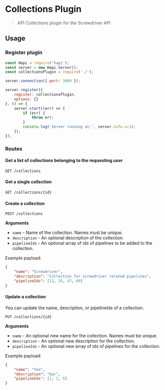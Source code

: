 # Collections Plugin
> API Collections plugin for the Screwdriver API

## Usage

### Register plugin

```js
const Hapi = require('hapi');
const server = new Hapi.Server();
const collectionsPlugin = require('./');

server.connection({ port: 3000 });

server.register({
    register: collectionsPlugin,
    options: {}
}, () => {
    server.start((err) => {
        if (err) {
            throw err;
        }
        console.log('Server running at:', server.info.uri);
    });
});
```

### Routes

#### Get a list of collections belonging to the requesting user

`GET /collections`

#### Get a single collection

`GET /collections/{id}`

#### Create a collection

`POST /collections`

**Arguments**

* `name` - Name of the collection. Names must be unique.
* `description` - An optional description of the collection.
* `pipelineIds` - An optional array of ids of pipelines to be added to the collection.

Example payload:
```json
{
    "name": "Screwdriver",
    "description": "Collection for screwdriver related pipelines",
    "pipelineIds": [12, 35, 47, 89]
}
```

#### Update a collection
You can update the name, description, or pipelineIds of a collection.

`PUT /collections/{id}`

**Arguments**

* `name` - An optional new name for the collection. Names must be unique.
* `description` - An optional new description for the collection.
* `pipelineIds` - An optional new array of ids of pipelines for the collection.

Example payload:
```json
{
    "name": "foo",
    "description": "bar",
    "pipelineIds": [1, 2, 5]
}
```
